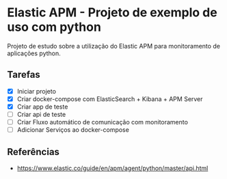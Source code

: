 # Elastic APM - Projeto de exemplo de uso com python

Projeto de estudo sobre a utilização do Elastic APM para monitoramento de aplicações python.

## Tarefas

- [x] Iniciar projeto
- [x] Criar docker-compose com ElasticSearch + Kibana + APM Server
- [x] Criar app de teste
- [ ] Criar api de teste
- [ ] Criar Fluxo automático de comunicação com monitoramento
- [ ] Adicionar Serviços ao docker-compose

## Referências

- https://www.elastic.co/guide/en/apm/agent/python/master/api.html
